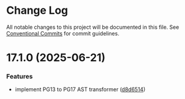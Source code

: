 # Change Log

All notable changes to this project will be documented in this file.
See [Conventional Commits](https://conventionalcommits.org) for commit guidelines.

# 17.1.0 (2025-06-21)


### Features

* implement PG13 to PG17 AST transformer ([d8d6514](https://github.com/launchql/pgsql-parser/commit/d8d6514eaac1308f2076a36c9a3780f5ad0fc893))
